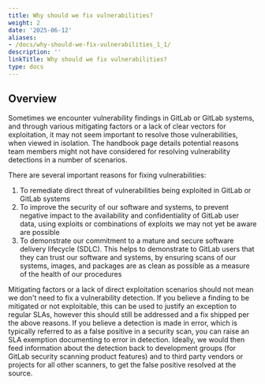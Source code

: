 ```yaml
---
title: Why should we fix vulnerabilities?
weight: 2
date: '2025-06-12'
aliases:
- /docs/why-should-we-fix-vulnerabilities_1_1/
description: ''
linkTitle: Why should we fix vulnerabilities?
type: docs
---
```


## Overview

Sometimes we encounter vulnerability findings in GitLab or GitLab systems, and through various mitigating factors or a lack of clear vectors for exploitation, it may not seem important to resolve those vulnerabilities, when viewed in isolation. The handbook page details potential reasons team members might not have considered for resolving vulnerability detections in a number of scenarios.

There are several important reasons for fixing vulnerabilities:

1. To remediate direct threat of vulnerabilities being exploited in GitLab or GitLab systems
1. To improve the security of our software and systems, to prevent negative impact to the availability and confidentiality of GitLab user data, using exploits or combinations of exploits we may not yet be aware are possible
1. To demonstrate our commitment to a mature and secure software delivery lifecycle (SDLC). This helps to demonstrate to GitLab users that they can trust our software and systems, by ensuring scans of our systems, images, and packages are as clean as possible as a measure of the health of our procedures

Mitigating factors or a lack of direct exploitation scenarios should not mean we don't need to fix a vulnerability detection. If you believe a finding to be mitigated or not exploitable, this can be used to justify an exception to regular SLAs, however this should still be addressed and a fix shipped per the above reasons. If you believe a detection is made in error, which is typically referred to as a false positive in a security scan, you can raise an SLA exemption documenting to error in detection. Ideally, we would then feed information about the detection back to development groups (for GitLab security scanning product features) and to third party vendors or projects for all other scanners, to get the false positive resolved at the source.
